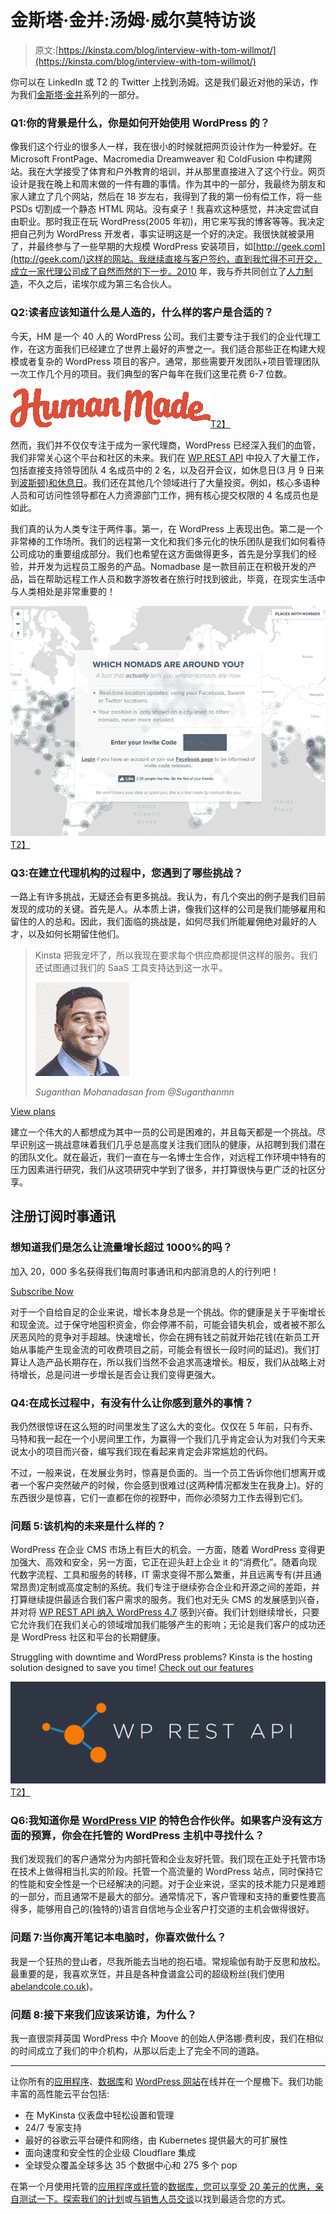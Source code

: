 # 金斯塔·金并:汤姆·威尔莫特访谈

> 原文:[https://kinsta.com/blog/interview-with-tom-willmot/](https://kinsta.com/blog/interview-with-tom-willmot/)

你可以在 LinkedIn 或 T2 的 Twitter 上找到汤姆。这是我们最近对他的采访，作为我们[金斯塔·金并](https://kinsta.com/?post_type=post&s=kingpin)系列的一部分。

### Q1:你的背景是什么，你是如何开始使用 WordPress 的？

像我们这个行业的很多人一样，我在很小的时候就把网页设计作为一种爱好。在 Microsoft FrontPage、Macromedia Dreamweaver 和 ColdFusion 中构建网站。我在大学接受了体育和户外教育的培训，并从那里直接进入了这个行业。网页设计是我在晚上和周末做的一件有趣的事情。作为其中的一部分，我最终为朋友和家人建立了几个网站，然后在 18 岁左右，我得到了我的第一份有偿工作，将一些 PSDs 切割成一个静态 HTML 网站。没有桌子！我喜欢这种感觉，并决定尝试自由职业。那时我正在玩 WordPress(2005 年初)，用它来写我的博客等等。我决定把自己列为 WordPress 开发者，事实证明这是一个好的决定。我很快就被录用了，并最终参与了一些早期的大规模 WordPress 安装项目，如[http://geek.com](http://geek.com/)这样的网站。我继续直接与客户签约，直到我忙得不可开交，成立一家代理公司成了自然而然的下一步。2010 年，我与乔共同创立了[人力制造](https://hmn.md/)，不久之后，诺埃尔成为第三名合伙人。

### Q2:读者应该知道什么是人造的，什么样的客户是合适的？

今天，HM 是一个 40 人的 WordPress 公司。我们主要专注于我们的企业代理工作，在这方面我们已经建立了世界上最好的声誉之一。我们适合那些正在构建大规模或者复杂的 WordPress 项目的客户。通常，那些需要开发团队+项目管理团队一次工作几个月的项目。我们典型的客户每年在我们这里花费 6-7 位数。

[![human made](img/f637e46c4dd8bc56ae7d8c5f30cecf90.png)T2】](https://hmn.md/)

然而，我们并不仅仅专注于成为一家代理商，WordPress 已经深入我们的血管，我们非常关心这个平台和社区的未来。我们在 [WP REST API](https://kinsta.com/blog/wordpress-rest-api/) 中投入了大量工作，包括直接支持领导团队 4 名成员中的 2 名，以及召开会议，如休息日(3 月 9 日来到[波斯顿)和](https://adayofrest.hm/boston-2017/)[休息日](https://aweekofrest.hm/)。我们还在其他几个领域进行了大量投资。例如，核心多语种人员和可访问性领导都在人力资源部门工作，拥有核心提交权限的 4 名成员也是如此。

我们真的认为人类专注于两件事。第一，在 WordPress 上表现出色。第二是一个非常棒的工作场所。我们的远程第一文化和我们多元化的快乐团队是我们如何看待公司成功的重要组成部分。我们也希望在这方面做得更多，首先是分享我们的经验，并开发为远程员工服务的产品。Nomadbase 是一款目前正在积极开发的产品，旨在帮助远程工作人员和数字游牧者在旅行时找到彼此，毕竟，在现实生活中与人类相处是非常重要的！

[![nomadbase](img/a0f1fded16e4efd342513af96e6a61a5.png)T2】](https://nomadbase.io/)

### Q3:在建立代理机构的过程中，您遇到了哪些挑战？

一路上有许多挑战，无疑还会有更多挑战。我认为，有几个突出的例子是我们目前发现的成功的关键。首先是人。从本质上讲，像我们这样的公司是我们能够雇用和留住的人的总和。因此，我们面临的挑战是，如何尽我们所能雇佣绝对最好的人才，以及如何长期留住他们。





> Kinsta 把我宠坏了，所以我现在要求每个供应商都提供这样的服务。我们还试图通过我们的 SaaS 工具支持达到这一水平。
> 
> <footer class="wp-block-kinsta-client-quote__footer">
> 
> ![](img/60f15faa5735bd2437bf9dada5ee9192.png)
> 
> <cite class="wp-block-kinsta-client-quote__cite">Suganthan Mohanadasan from @Suganthanmn</cite></footer>

[View plans](https://kinsta.com/plans/)

建立一个伟大的人都想成为其中一员的公司是困难的，并且每天都是一个挑战。尽早识别这一挑战意味着我们几乎总是高度关注我们团队的健康，从招聘到我们潜在的团队文化。就在最近，我们一直在与一名博士生合作，对远程工作环境中特有的压力因素进行研究，我们从这项研究中学到了很多，并打算很快与更广泛的社区分享。

 ## 注册订阅时事通讯



### 想知道我们是怎么让流量增长超过 1000%的吗？

加入 20，000 多名获得我们每周时事通讯和内部消息的人的行列吧！

[Subscribe Now](#newsletter)

对于一个自给自足的企业来说，增长本身总是一个挑战。你的健康是关于平衡增长和现金流。过于保守地囤积资金，你会停滞不前，可能会错失机会，或者被不那么厌恶风险的竞争对手超越。快速增长，你会在拥有钱之前就开始花钱(在新员工开始从事能产生现金流的可收费项目之前，可能会有很长一段时间的延迟)。我们打算让人造产品长期存在，所以我们当然不会追求高速增长。相反，我们从战略上对待增长，总是问进一步增长是否会让我们变得更强大。

### Q4:在成长过程中，有没有什么让你感到意外的事情？

我仍然很惊讶在这么短的时间里发生了这么大的变化。仅仅在 5 年前，只有乔、马特和我一起在一个小房间里工作，为赢得一个我们几乎肯定会认为对我们今天来说太小的项目而兴奋，编写我们现在看起来肯定会非常尴尬的代码。

不过，一般来说，在发展业务时，惊喜是负面的。当一个员工告诉你他们想离开或者一个客户突然破产的时候，你会感到很难过(这两种情况都发生在我身上)。好的东西很少是惊喜，它们一直都在你的视野中，而你必须努力工作去得到它们。

### 问题 5:该机构的未来是什么样的？

WordPress 在企业 CMS 市场上有巨大的机会。一方面，随着 WordPress 变得更加强大、高效和安全，另一方面，它正在迎头赶上企业 it 的“消费化”。随着向现代数字流程、工具和服务的转移，IT 需求变得不那么繁重，并且远离专有(并且通常昂贵)定制或高度定制的系统。我们专注于继续弥合企业和开源之间的差距，并打算继续提供最适合我们客户需求的服务。我们也对无头 CMS 的发展感到兴奋，并对将 [WP REST API 纳入 WordPress 4.7](https://wptavern.com/wp-rest-api-officially-approved-for-merge-into-wordpress-4-7) 感到兴奋。我们计划继续增长，只要它允许我们在我们关心的领域增加我们能够产生的影响；无论是我们客户的成功还是 WordPress 社区和平台的长期健康。

Struggling with downtime and WordPress problems? Kinsta is the hosting solution designed to save you time! [Check out our features](https://kinsta.com/features/)

[![wp rest api](img/eeb7165fc2f987788af4611d8ea9ef32.png)T2】](http://v2.wp-api.org/)

### Q6:我知道你是 [WordPress VIP](https://kinsta.com/wordpress-vip-alternative/) 的特色合作伙伴。如果客户没有这方面的预算，你会在托管的 WordPress 主机中寻找什么？

我们发现我们的客户通常分为内部托管和企业友好托管。我们现在正处于托管市场在技术上做得相当扎实的阶段。托管一个高流量的 WordPress 站点，同时保持它的性能和安全性是一个已经解决的问题。对于企业来说，坚实的技术能力只是难题的一部分，而且通常不是最大的部分。通常情况下，客户管理和支持的重要性要高得多，能够用自己的(独特的)语言自信地与企业客户打交道的主机会做得很好。

### 问题 7:当你离开笔记本电脑时，你喜欢做什么？

我是一个狂热的登山者，尽我所能去当地的抱石墙。常规瑜伽有助于反思和放松。最重要的是，我喜欢烹饪，并且是各种食谱盒公司的超级粉丝(我们使用[abelandcole.co.uk](http://abelandcole.co.uk/))。

### 问题 8:接下来我们应该采访谁，为什么？

我一直很崇拜英国 WordPress 中介 Moove 的创始人伊洛娜·费利皮，我们在相似的时间成立了我们的中介机构，从那以后走上了完全不同的道路。

* * *

让你所有的[应用程序](https://kinsta.com/application-hosting/)、[数据库](https://kinsta.com/database-hosting/)和 [WordPress 网站](https://kinsta.com/wordpress-hosting/)在线并在一个屋檐下。我们功能丰富的高性能云平台包括:

*   在 MyKinsta 仪表盘中轻松设置和管理
*   24/7 专家支持
*   最好的谷歌云平台硬件和网络，由 Kubernetes 提供最大的可扩展性
*   面向速度和安全性的企业级 Cloudflare 集成
*   全球受众覆盖全球多达 35 个数据中心和 275 多个 pop

在第一个月使用托管的[应用程序或托管](https://kinsta.com/application-hosting/)的[数据库，您可以享受 20 美元的优惠，亲自测试一下。探索我们的](https://kinsta.com/database-hosting/)[计划](https://kinsta.com/plans/)或[与销售人员交谈](https://kinsta.com/contact-us/)以找到最适合您的方式。